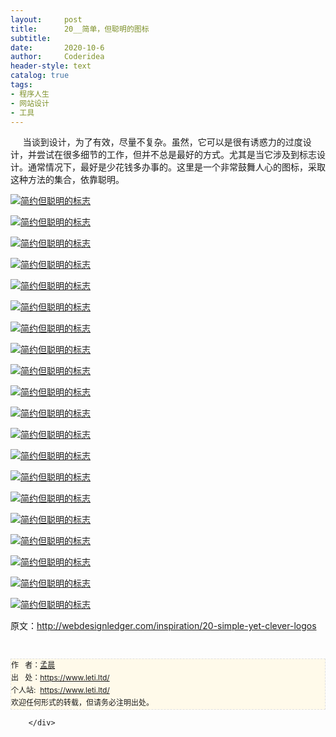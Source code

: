 ```yaml
---
layout:     post
title:      20__简单，但聪明的图标
subtitle:   
date:       2020-10-6
author:     Coderidea
header-style: text
catalog: true
tags:
- 程序人生
- 网站设计
- 工具
--- 
```

<div class="postBody">
			<div id="cnblogs_post_body" class="blogpost-body"><p><span>     当谈到设计，为了有效，尽量不复杂。</span><span>虽然，它可以是很有诱惑力的过度设计，并尝试在很多细节的工作，但并不总是最好的方式。</span><span>尤其是当它涉及到标志设计。</span><span>通常情况下，最好是少花钱多办事的。</span><span>这里是一个非常鼓舞人心的图标，采取这种方法的集合，依靠聪明。</span></p>
<p><a href="http://logopond.com/gallery/detail/165702"><img class="aligncenter size-full wp-image-3448" title="简约但聪明的标志" src="http://webdesignledger.com/wp-content/uploads/2012/05/minimalistic01.jpg" alt="简约但聪明的标志" /></a></p>
<p><a href="http://logopond.com/gallery/detail/165631"><img class="aligncenter size-full wp-image-3448" title="简约但聪明的标志" src="http://webdesignledger.com/wp-content/uploads/2012/05/minimalistic02.jpg" alt="简约但聪明的标志" /></a></p>
<p><a href="http://logopond.com/gallery/detail/166056"><img class="aligncenter size-full wp-image-3448" title="简约但聪明的标志" src="http://webdesignledger.com/wp-content/uploads/2012/05/minimalistic03.jpg" alt="简约但聪明的标志" /></a></p>
<p><a href="http://logopond.com/gallery/detail/157351"><img class="aligncenter size-full wp-image-3448" title="简约但聪明的标志" src="http://webdesignledger.com/wp-content/uploads/2012/05/minimalistic04.jpg" alt="简约但聪明的标志" /></a></p>
<p><a href="http://logopond.com/gallery/detail/158725"><img class="aligncenter size-full wp-image-3448" title="简约但聪明的标志" src="http://webdesignledger.com/wp-content/uploads/2012/05/minimalistic05.jpg" alt="简约但聪明的标志" /></a></p>
<p><a href="http://logopond.com/gallery/detail/157978"><img class="aligncenter size-full wp-image-3448" title="简约但聪明的标志" src="http://webdesignledger.com/wp-content/uploads/2012/05/minimalistic06.jpg" alt="简约但聪明的标志" /></a></p>
<p><a href="http://logopond.com/gallery/detail/103168"><img class="aligncenter size-full wp-image-3448" title="简约但聪明的标志" src="http://webdesignledger.com/wp-content/uploads/2012/05/minimalistic07.jpg" alt="简约但聪明的标志" /></a></p>
<p><a href="http://logopond.com/gallery/detail/155814"><img class="aligncenter size-full wp-image-3448" title="简约但聪明的标志" src="http://webdesignledger.com/wp-content/uploads/2012/05/minimalistic08.jpg" alt="简约但聪明的标志" /></a></p>
<p><a href="http://logopond.com/gallery/detail/153866"><img class="aligncenter size-full wp-image-3448" title="简约但聪明的标志" src="http://webdesignledger.com/wp-content/uploads/2012/05/minimalistic09.jpg" alt="简约但聪明的标志" /></a></p>
<p><a href="http://logopond.com/gallery/detail/147811"><img class="aligncenter size-full wp-image-3448" title="简约但聪明的标志" src="http://webdesignledger.com/wp-content/uploads/2012/05/minimalistic10.jpg" alt="简约但聪明的标志" /></a></p>
<p><a href="http://logopond.com/gallery/detail/117457"><img class="aligncenter size-full wp-image-3448" title="简约但聪明的标志" src="http://webdesignledger.com/wp-content/uploads/2012/05/minimalistic11.jpg" alt="简约但聪明的标志" /></a></p>
<p><a href="http://logopond.com/gallery/detail/149087"><img class="aligncenter size-full wp-image-3448" title="简约但聪明的标志" src="http://webdesignledger.com/wp-content/uploads/2012/05/minimalistic12.jpg" alt="简约但聪明的标志" /></a></p>
<p><a href="http://logopond.com/gallery/detail/148488"><img class="aligncenter size-full wp-image-3448" title="简约但聪明的标志" src="http://webdesignledger.com/wp-content/uploads/2012/05/minimalistic13.jpg" alt="简约但聪明的标志" /></a></p>
<p><a href="http://logopond.com/gallery/detail/63460"><img class="aligncenter size-full wp-image-3448" title="简约但聪明的标志" src="http://webdesignledger.com/wp-content/uploads/2012/05/minimalistic14.jpg" alt="简约但聪明的标志" /></a></p>
<p><a href="http://logopond.com/gallery/detail/121157"><img class="aligncenter size-full wp-image-3448" title="简约但聪明的标志" src="http://webdesignledger.com/wp-content/uploads/2012/05/minimalistic15.jpg" alt="简约但聪明的标志" /></a></p>
<p><a href="http://logopond.com/gallery/detail/141889"><img class="aligncenter size-full wp-image-3448" title="简约但聪明的标志" src="http://webdesignledger.com/wp-content/uploads/2012/05/minimalistic16.jpg" alt="简约但聪明的标志" /></a></p>
<p><a href="http://logopond.com/gallery/detail/76372"><img class="aligncenter size-full wp-image-3448" title="简约但聪明的标志" src="http://webdesignledger.com/wp-content/uploads/2012/05/minimalistic17.jpg" alt="简约但聪明的标志" /></a></p>
<p><a href="http://logopond.com/gallery/detail/141461"><img class="aligncenter size-full wp-image-3448" title="简约但聪明的标志" src="http://webdesignledger.com/wp-content/uploads/2012/05/minimalistic18.jpg" alt="简约但聪明的标志" /></a></p>
<p><a href="http://logopond.com/gallery/detail/165460"><img class="aligncenter size-full wp-image-3448" title="简约但聪明的标志" src="http://webdesignledger.com/wp-content/uploads/2012/05/minimalistic19.jpg" alt="简约但聪明的标志" /></a></p>
<p><a href="http://logopond.com/gallery/detail/163083"><img class="aligncenter size-full wp-image-3448" title="简约但聪明的标志" src="http://webdesignledger.com/wp-content/uploads/2012/05/minimalistic20.jpg" alt="简约但聪明的标志" /></a></p>
<p>原文：<a href="http://webdesignledger.com/inspiration/20-simple-yet-clever-logos">http://webdesignledger.com/inspiration/20-simple-yet-clever-logos</a></p>


<div id="ckepop"> </div>
<div>
<p id="PSignature" style="line-height:20px;background:#FFFAEA no-repeat 2% 50%;font-size:12px;border:#e0e0e0 1px dashed;">作   者：<a href="https://www.leti.ltd/">孟晨</a> <br /> 出   处：<a href="https://www.leti.ltd/">https://www.leti.ltd/</a> <br />个人站:  <a href="https://www.leti.ltd/">https://www.leti.ltd/</a><br />欢迎任何形式的转载，但请务必注明出处。</p>
</div></div><div id="MySignature"></div>
<div class="clear"></div>
<div id="blog_post_info_block">
<div id="BlogPostCategory"></div>
<div id="EntryTag"></div>
<div id="blog_post_info">
</div>
<div class="clear"></div>
<div id="post_next_prev"></div>
</div>


		</div>